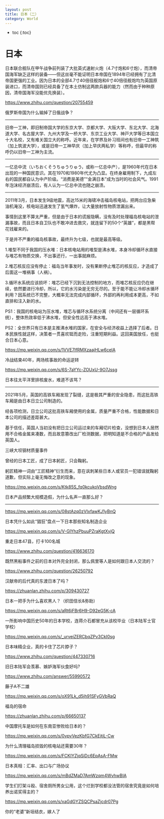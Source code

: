 ```yaml
---
layout: post
title: 日本（二）
category: World 
---
```


* toc
{:toc}

# 日本

日本联合舰队在甲午战争前列装了大批英式速射火炮（4.7寸炮和6寸炮），而清帝国海军缺乏这样的装备——但这丝毫不能证明日本帝国在1894年已经拥有了比清帝国更强的工业。因为日本的全部4.7寸40倍径舰炮和6寸40倍径舰炮均为英国原装进口，而清帝国则已经具备了在本土仿制这两款兵器的能力（然而由于种种原因，清帝国海军没能优先换装）。

https://www.zhihu.com/question/20755459

俄罗斯帝国为什么输掉了日俄战争？

---

旧帝一工神，即旧制帝国大学的东京大学、京都大学、大阪大学、东北大学、北海道大学、名古屋大学、九州大学及一桥大学、东京工业大学、神戸大学等日本国立十大名校，又有难关国立大的称呼。近年来，在学界及补习班间也有旧帝一工神筑（加上筑波大学），或是旧帝一工神早庆（加上早庆两私学）等称呼，但最早的称呼仍以旧帝一工神为主流。

---

一亿总中流（いちおくそうちゅうりゅう，或称一亿总中产），是1960年代在日本出现的一种国民意识。其在1970和1980年代尤为凸显。在终身雇用制下，九成左右的国民都自认为中产阶级。“消费是美德”“金满日本”成为当时的社会风气。1991年泡沫经济崩溃后，有人认为一亿总中流也随之崩溃。

---

2011年3月，日本发生9级地震，高达15米的海啸冲击福岛核电站，把两台应急柴油机淹没，核电站迅速发生了氢气爆炸，让大量放射性物质泄漏出来。

事情到这里不算太严重，但是由于日本的谎报隐瞒，没有及时处理福岛核电站的泄漏事故，而且日本自卫队也不敢冲进去救灾，就连留下的50个“英雄”，都是黑帮花钱雇来的。

于是并不严重的福岛核事故，最终升为七级，也就是最高等级。

1.堆型不同于我国的压水堆：日本核电站用的堆型是沸水堆，本身冷却循环水直接与堆芯有物质交换，不出事还行，一出事就麻烦。

2.堆芯核反应没有停止：福岛当年事发时，没有果断停止堆芯的核反应，才造成了后面这一堆祸事（人祸）。

3.循环水系统应该损坏：堆芯已经下沉到无法控制的地方，而堆芯核反应仍在继续，依然要进行冷却，所以，它的水污染是无穷无尽的。至于能不能让冷却水循环利用？因系统已不完整，大概率无法完成内部循环，外部的再利用成本更高，不如直排和注入新的水。

PS1：我国的核电站为压水堆，堆芯与循环水系统分离（中间还有一层循环系统），整体热效率低于沸水堆，但安全性远高于沸水堆。

PS2：全世界只有日本是主推沸水堆的国家，在安全与经济收益上选择了后者。日本民族性就这样，决策者一贯喜欢铤而走险，注重短期利益。这回美国放任，也挺合日本心意。

https://mp.weixin.qq.com/s/1VVE7lfRMXzaajHLw6celA

冷战结束40年，两场核事故的命运逆转

https://mp.weixin.qq.com/s/6S-7aYYc-ZOUxU-9O7Jssg

日本往太平洋里排核废水，难道不该骂？

---

2021年5月，英国的高铁车厢发现了裂缝，这是极其严重的安全隐患，而这批高铁车厢是由日本日立公司制造的。

经各项检测，日立公司这批高铁车厢使用的金属，质量严重不合格，性能数据和日本公司的描述差距甚大。

基于信任，英国人当初没有把日立公司运过来的车厢切片检查，没想到日本人居然用不合格金属来凑数，而且故意篡改出厂检测数据，把明知道是不合格的产品发给英国人。

三峡大坝钢材质量事件

曾经的日本工匠，成了日本躬匠，只会鞠躬。

躬匠精神一词由“工匠精神”衍生而来，意在讽刺某些日本人或官员一犯错误就鞠躬道歉，但实际上毫无悔改之意的现象。 

https://mp.weixin.qq.com/s/Ktk85S_fq0kcukoVbsdWng

日本产品频繁大规模造假，为什么名声一直那么好？

---

https://mp.weixin.qq.com/s/08stAzq0zVIxfawKJ1yBnQ

日本凭什么如此“猖狂”盘点一下日本那些知名制造企业

https://mp.weixin.qq.com/s/V-GlYhzPbuuPZraKgtXvjQ

重走日本47县，打卡100名城

https://www.zhihu.com/question/416636170

既然黑船事件之前的日本对外完全封闭，那么佩里等人是如何跟日本人交流的？

https://www.zhihu.com/question/26250792

汉献帝的后代真的东渡日本了吗？

https://zhuanlan.zhihu.com/p/309430727

日本一把手为什么喜欢黑人？（织田信长&弥助）

https://mp.weixin.qq.com/s/aRt6iFBr6H9-D92eG5K-cA

一所影响中国历史50年的日本学校，连蒋介石都冒充从该校毕业（日本陆军士官学校）

https://mp.weixin.qq.com/s/_urveiZERCbqZPv3CkI0sg

日本味精企业，真的卡住了芯片脖子？

https://www.zhihu.com/question/447330716

旧日本陆军会羡慕、嫉妒海军伙食好吗?

https://www.zhihu.com/answer/55990572

藤子A不二雄

https://mp.weixin.qq.com/s/oX91Lk_d5jh91SFyGVbRaQ

福岛的宿命

https://zhuanlan.zhihu.com/p/66650137

中国摩托车是如何在东南亚惨败给日本的？

https://mp.weixin.qq.com/s/0vpvVezKbfG7CkEjtiL-Cw

为什么清理福岛损毁的核电站还需要30年？

https://mp.weixin.qq.com/s/FCKIYZjqSiDc6EpAsA-FMw

日本真相：汇率、出口与广场协议

https://mp.weixin.qq.com/s/mBdZMaD7AmWzqm4WvhwBIA

学生们打架斗殴、宿舍厕所男女公用，这个烂到学校都没法管的宿舍究竟是如何培养出诺奖得主的？

https://mp.weixin.qq.com/s/xaGdGYZSQCPsaZjcdr07Pg

你的“老婆”新垣结衣，嫁人了
